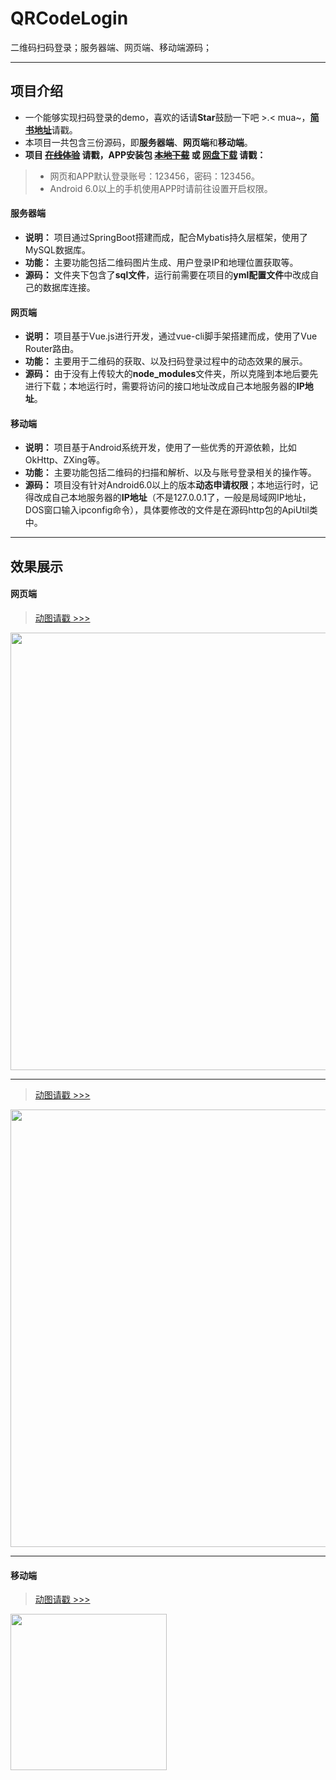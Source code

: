 # QRCodeLogin
二维码扫码登录；服务器端、网页端、移动端源码；

----
## 项目介绍
- 一个能够实现扫码登录的demo，喜欢的话请**Star**鼓励一下吧 >.< mua~，[**简书地址**](https://www.jianshu.com/p/d5a7a3081bbf)请戳。
- 本项目一共包含三份源码，即**服务器端**、**网页端**和**移动端**。
- **项目 [~~在线体验~~](http://github.trunch.cn/) 请戳，APP安装包 [~~本地下载~~](http://res.trunch.cn/auth/auth.apk) 或 [网盘下载](https://pan.baidu.com/s/1Q76TcKfwkvH2czYfTYrqJg) 请戳：**
> - 网页和APP默认登录账号：123456，密码：123456。
> - Android 6.0以上的手机使用APP时请前往设置开启权限。
#### 服务器端
- **说明：** 项目通过SpringBoot搭建而成，配合Mybatis持久层框架，使用了MySQL数据库。
- **功能：** 主要功能包括二维码图片生成、用户登录IP和地理位置获取等。
- **源码：** 文件夹下包含了**sql文件**，运行前需要在项目的**yml配置文件**中改成自己的数据库连接。
#### 网页端
- **说明：** 项目基于Vue.js进行开发，通过vue-cli脚手架搭建而成，使用了Vue Router路由。
- **功能：** 主要用于二维码的获取、以及扫码登录过程中的动态效果的展示。
- **源码：** 由于没有上传较大的**node_modules**文件夹，所以克隆到本地后要先进行下载；本地运行时，需要将访问的接口地址改成自己本地服务器的**IP地址**。
#### 移动端
- **说明：** 项目基于Android系统开发，使用了一些优秀的开源依赖，比如OkHttp、ZXing等。
- **功能：** 主要功能包括二维码的扫描和解析、以及与账号登录相关的操作等。
- **源码：** 项目没有针对Android6.0以上的版本**动态申请权限**；本地运行时，记得改成自己本地服务器的**IP地址**（不是127.0.0.1了，一般是局域网IP地址，DOS窗口输入ipconfig命令），具体要修改的文件是在源码http包的ApiUtil类中。

---
## 效果展示
#### 网页端
> [动图请戳 >>>](https://upload-images.jianshu.io/upload_images/15955542-895dd1e14847420a.gif) 
<img src="https://github.com/HeyJC/Images/blob/master/web-loadcode.gif?raw=true" width="700" align=center />

---
> [动图请戳 >>>](https://upload-images.jianshu.io/upload_images/15955542-73b9422c0d2c63fd.gif) 
<img src="https://github.com/HeyJC/Images/blob/master/web-scancode.gif?raw=true" width="700" align=center />

---
#### 移动端
> [动图请戳 >>>](https://upload-images.jianshu.io/upload_images/15955542-ae1898781a012dfd.gif) 
<img src="https://github.com/HeyJC/Images/blob/master/app-scancode.gif?raw=true" width="250" align=center />
